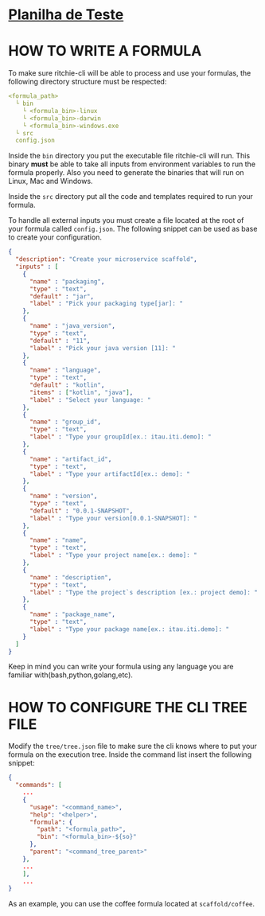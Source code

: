 # [ Planilha de Teste ](https://docs.google.com/spreadsheets/d/1fnfxnDMJxnjYJ-OLqZuGPVUhUQvyU9CLBCQl2-sPaTc/edit?usp=sharing)

# HOW TO WRITE A FORMULA

To make sure ritchie-cli will be able to process and use your formulas, the following directory structure must be respected:

```yaml
<formula_path>
  └ bin
    └ <formula_bin>-linux
    └ <formula_bin>-darwin
    └ <formula_bin>-windows.exe
  └ src
  config.json
```

Inside the `bin` directory you put the executable file ritchie-cli will run. This binary **must** be able to take all inputs from environment variables to run the formula properly.
Also you need to generate the binaries that will run on Linux, Mac and Windows. 

Inside the `src` directory put all the code and templates required to run your formula.

To handle all external inputs you must create a file located at the root of your formula called `config.json`. The following snippet can be used as base to create your configuration.

```json
{
  "description": "Create your microservice scaffold",
  "inputs" : [
    {
      "name" : "packaging",
      "type" : "text",
      "default" : "jar",
      "label" : "Pick your packaging type[jar]: "
    },
    {
      "name" : "java_version",
      "type" : "text",
      "default" : "11",
      "label" : "Pick your java version [11]: "
    },
    {
      "name" : "language",
      "type" : "text",
      "default" : "kotlin",
      "items" : ["kotlin", "java"],
      "label" : "Select your language: "
    },
    {
      "name" : "group_id",
      "type" : "text",
      "label" : "Type your groupId[ex.: itau.iti.demo]: "
    },
    {
      "name" : "artifact_id",
      "type" : "text",
      "label" : "Type your artifactId[ex.: demo]: "
    },
    {
      "name" : "version",
      "type" : "text",
      "default" : "0.0.1-SNAPSHOT",
      "label" : "Type your version[0.0.1-SNAPSHOT]: "
    },
    {
      "name" : "name",
      "type" : "text",
      "label" : "Type your project name[ex.: demo]: "
    },
    {
      "name" : "description",
      "type" : "text",
      "label" : "Type the project`s description [ex.: project demo]: "
    },
    {
      "name" : "package_name",
      "type" : "text",
      "label" : "Type your package name[ex.: itau.iti.demo]: "
    }
  ]
}
```

Keep in mind you can write your formula using any language you are familiar with(bash,python,golang,etc).

# HOW TO CONFIGURE THE CLI TREE FILE

Modify the `tree/tree.json` file to make sure the cli knows where to put your formula on the execution tree. Inside the command list insert the following snippet:

```json
{
  "commands": [
    ...
    {
      "usage": "<command_name>",
      "help": "<helper>",
      "formula": {
        "path": "<formula_path>",
        "bin": "<formula_bin>-${so}"
      },
      "parent": "<command_tree_parent>"
    },
    ...
    ],
    ...
}
```

As an example, you can use the coffee formula located at `scaffold/coffee`.
